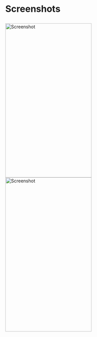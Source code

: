 # Screenshots<p>
<a href="https://web.telegram.org/85a6fdc6-d9d1-4047-817b-30a2859edf92" target="_blank">
  <img src="https://web.telegram.org/85a6fdc6-d9d1-4047-817b-30a2859edf92" width="270" height="480" alt="Screenshot" style="max-width:100%;">
</a>
<a href="https://web.telegram.org/7c703ff8-d0f6-466a-a61f-5d77d95d80e4" target="_blank">
  <img src="https://web.telegram.org/7c703ff8-d0f6-466a-a61f-5d77d95d80e4" width="270" height="480" alt="Screenshot" style="max-width:100%;">
</a>
</p>
